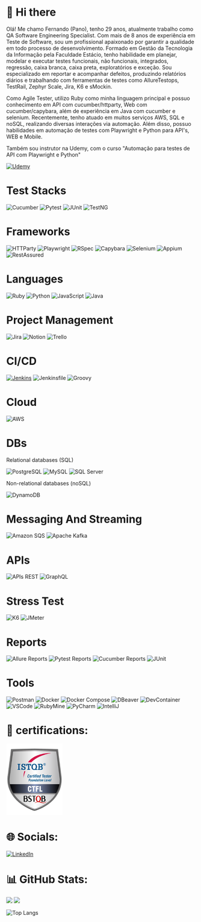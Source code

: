 # 👋 Hi there

Olá! Me chamo Fernando (Pano), tenho 29 anos, atualmente trabalho como QA Software Engineering Specialist. Com mais de 8 anos de experiência em Teste de Software, sou um profissional apaixonado por garantir a qualidade em todo processo de desenvolvimento. Formado em Gestão da Tecnologia da Informação pela Faculdade Estácio, tenho habilidade em planejar, modelar e executar testes funcionais, não funcionais, integrados, regressão, caixa branca, caixa preta, exploratórios e exceção. Sou especializado em reportar e acompanhar defeitos, produzindo relatórios diários e trabalhando com ferramentas de testes como AllureTestops, TestRail, Zephyr Scale, Jira, K6 e sMockin.

Como Agile Tester, utilizo Ruby como minha linguagem principal e possuo conhecimento em API com cucumber/httparty, Web com cucumber/capybara, além de experiência em Java com cucumber e selenium. Recentemente, tenho atuado em muitos serviços AWS, SQL e noSQL, realizando diversas interações via automação. Além disso, possuo habilidades em automação de testes com Playwright e Python para API's, WEB e Mobile.

Também sou instrutor na Udemy, com o curso "Automação para testes de API com Playwright e Python"

[![Udemy](https://img.shields.io/badge/Udemy-8A2BE2.svg?logo=Udemy&logoColor=white)](https://www.udemy.com/course/automacao-para-testes-de-api-com-playwright-e-python)


# Test Stacks
![Cucumber](https://img.shields.io/badge/-Cucumber-brightgreen?style=for-the-badge&logo=cucumber&logoColor=white)
![Pytest](https://img.shields.io/badge/-Pytest-0A9EDC?style=for-the-badge&logo=pytest&logoColor=white)
![JUnit](https://img.shields.io/badge/-JUnit-25A162?style=for-the-badge&logo=junit5&logoColor=white)
![TestNG](https://img.shields.io/badge/-TestNG-E53435?style=for-the-badge&logo=testng&logoColor=white)

# Frameworks
![HTTParty](https://img.shields.io/badge/-HTTParty-4EC2E1?style=for-the-badge&logo=ruby&logoColor=white)
![Playwright](https://img.shields.io/badge/-Playwright-7DADC1?style=for-the-badge&logo=playwright&logoColor=white)
![RSpec](https://img.shields.io/badge/-RSpec-8A1538?style=for-the-badge&logo=ruby&logoColor=white)
![Capybara](https://img.shields.io/badge/-Capybara-141414?style=for-the-badge&logo=ruby&logoColor=white)
![Selenium](https://img.shields.io/badge/-Selenium-43B02A?style=for-the-badge&logo=selenium&logoColor=white)
![Appium](https://img.shields.io/badge/-Appium-663399?style=for-the-badge&logo=appium&logoColor=white)
![RestAssured](https://img.shields.io/badge/-RestAssured-139B43?style=for-the-badge&logo=java&logoColor=white)

# Languages
![Ruby](https://img.shields.io/badge/-Ruby-red?style=for-the-badge&logo=ruby&logoColor=white)
![Python](https://img.shields.io/badge/-Python-3776AB?style=for-the-badge&logo=python&logoColor=white)
![JavaScript](https://img.shields.io/badge/javascript-%23323330.svg?style=for-the-badge&logo=javascript&logoColor=%23F7DF1E)
![Java](https://img.shields.io/badge/-Java-007396?style=for-the-badge&logo=java&logoColor=white)

# Project Management
 ![Jira](https://img.shields.io/badge/jira-%230A0FFF.svg?style=for-the-badge&logo=jira&logoColor=white)
 ![Notion](https://img.shields.io/badge/Notion-%23000000.svg?style=for-the-badge&logo=notion&logoColor=white)
 ![Trello](https://img.shields.io/badge/Trello-%23026AA7.svg?style=for-the-badge&logo=Trello&logoColor=white)

# CI/CD
 [![Jenkins](https://img.shields.io/badge/-Jenkins-D24939?style=for-the-badge&logo=jenkins&logoColor=white)](https://www.jenkins.io/)
 ![Jenkinsfile](https://img.shields.io/badge/-Jenkinsfile-D24939?style=for-the-badge&logo=jenkins&logoColor=white)
 ![Groovy](https://img.shields.io/badge/-Groovy-4298B8?style=for-the-badge&logo=groovy&logoColor=white)

# Cloud
![AWS](https://img.shields.io/badge/-AWS-232F3E?style=for-the-badge&logo=amazon-aws&logoColor=white)

# DBs
Relational databases (SQL)

![PostgreSQL](https://img.shields.io/badge/-PostgreSQL-336791?style=for-the-badge&logo=postgresql&logoColor=white)
![MySQL](https://img.shields.io/badge/-MySQL-4479A1?style=for-the-badge&logo=mysql&logoColor=white)
![SQL Server](https://img.shields.io/badge/-SQL%20Server-CC2927?style=for-the-badge&logo=microsoft-sql-server&logoColor=white)

Non-relational databases (noSQL)

![DynamoDB](https://img.shields.io/badge/-DynamoDB-4053D6?style=for-the-badge&logo=amazon-dynamodb&logoColor=white)


# Messaging And Streaming

![Amazon SQS](https://img.shields.io/badge/-Amazon%20SQS-FF9900?style=for-the-badge&logo=amazon-sqs&logoColor=white)
![Apache Kafka](https://img.shields.io/badge/-Apache%20Kafka-231F20?style=for-the-badge&logo=apache-kafka&logoColor=white)

# APIs

![APIs REST](https://img.shields.io/badge/-APIs%20REST-009688?style=for-the-badge&logo=api&logoColor=white)
![GraphQL](https://img.shields.io/badge/-GraphQL-E10098?style=for-the-badge&logo=graphql&logoColor=white)

# Stress Test
![K6](https://img.shields.io/badge/-K6-000000?logo=k6&logoColor=white&style=for-the-badge)
![JMeter](https://img.shields.io/badge/-JMeter-D22128?logo=apache%20jmeter&logoColor=white&style=for-the-badge)

# Reports
![Allure Reports](https://img.shields.io/badge/-Allure%20Reports-FF8400?style=for-the-badge&logo=allure&logoColor=white)
![Pytest Reports](https://img.shields.io/badge/-Pytest%20Reports-0A9EDC?style=for-the-badge&logo=pytest&logoColor=white)
![Cucumber Reports](https://img.shields.io/badge/-Cucumber%20Reports-23D96C?style=for-the-badge&logo=cucumber&logoColor=white)
![JUnit](https://img.shields.io/badge/-JUnit-25A162?style=for-the-badge&logo=junit&logoColor=white)

# Tools
![Postman](https://img.shields.io/badge/Postman-FF6C37?style=for-the-badge&logo=postman&logoColor=white)
![Docker](https://img.shields.io/badge/-Docker-2496ED?style=for-the-badge&logo=docker&logoColor=white)
![Docker Compose](https://img.shields.io/badge/-Docker%20Compose-2496ED?style=for-the-badge&logo=docker&logoColor=white)
![DBeaver](https://img.shields.io/badge/-DBeaver-005C83?style=for-the-badge&logo=dbeaver&logoColor=white)
![DevContainer](https://img.shields.io/badge/-DevContainer-0DB7ED?style=for-the-badge&logo=docker&logoColor=white)
![VSCode](https://img.shields.io/badge/-VSCode-007ACC?style=for-the-badge&logo=visual-studio-code&logoColor=white)
![RubyMine](https://img.shields.io/badge/-RubyMine-701516?style=for-the-badge&logo=ruby-mine&logoColor=white)
![PyCharm](https://img.shields.io/badge/-PyCharm-000000?style=for-the-badge&logo=pycharm&logoColor=white)
![IntelliJ](https://img.shields.io/badge/-IntelliJ-000000?style=for-the-badge&logo=intellij-idea&logoColor=white)

# 🏅 certifications:

<a><img src="https://github.com/fernandotoledomoreira/fernandotoledomoreira/blob/master/Selo-FL-removebg-preview.png?raw=true" alt="Descrição da imagem" style="width:150px;"></a>

# 🌐 Socials:
[![LinkedIn](https://img.shields.io/badge/LinkedIn-%230077B5.svg?logo=linkedin&logoColor=white)](https://www.linkedin.com/in/fernando-toledo-moreira/)

# 📊 GitHub Stats:
<img src="https://github-readme-stats-wheat-two-53.vercel.app/api?username=fernandotoledomoreira&theme=neon&hide_border=false&include_all_commits=true&count_private=true&show_icons=true"  width="379px" />                    <img src="https://github-readme-streak-stats.herokuapp.com/?user=fernandotoledomoreira&theme=neon&hide_border=false"  width="400px" />

![Top Langs](https://github-readme-stats.vercel.app/api/top-langs/?username=fernandotoledomoreira&theme=neon&hide_border=false&include_all_commits=true&count_private=true&layout=compact)
